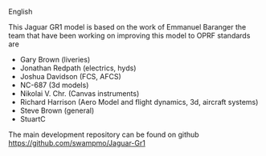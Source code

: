 English

This Jaguar GR1 model is based on the work of Emmanuel Baranger the
team that have been working on improving this model to OPRF standards
are

*  Gary Brown (liveries)
*  Jonathan Redpath (electrics, hyds)
*  Joshua Davidson (FCS, AFCS)
*  NC-687 (3d models)
*  Nikolai V. Chr. (Canvas instruments)
*  Richard Harrison (Aero Model and flight dynamics, 3d, aircraft systems)
*  Steve Brown (general)
*  StuartC 

The main development repository can be found on github https://github.com/swampmo/Jaguar-Gr1
 
